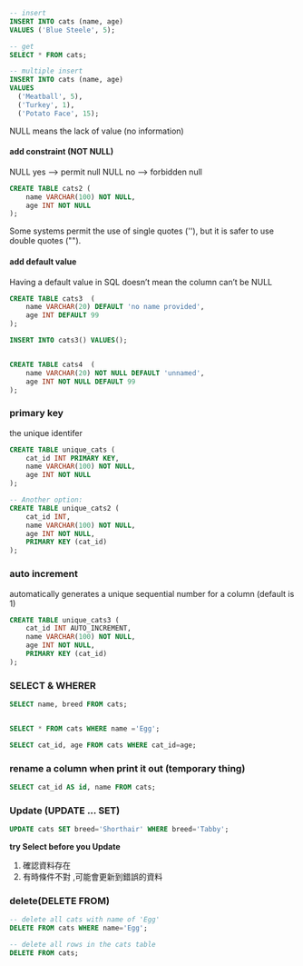 ```SQL
-- insert
INSERT INTO cats (name, age) 
VALUES ('Blue Steele', 5);

-- get
SELECT * FROM cats;

-- multiple insert
INSERT INTO cats (name, age) 
VALUES 
  ('Meatball', 5), 
  ('Turkey', 1), 
  ('Potato Face', 15);
```

NULL means the lack of value (no information)


#### add constraint (NOT  NULL)

NULL yes --> permit null
NULL no --> forbidden null

```SQL
CREATE TABLE cats2 (
    name VARCHAR(100) NOT NULL,
    age INT NOT NULL
);
```
Some systems permit the use of single quotes (''), but it is safer to use double quotes ("").


#### add default value

Having a default value in SQL doesn’t mean the column can’t be NULL
```SQL
CREATE TABLE cats3  (    
    name VARCHAR(20) DEFAULT 'no name provided',    
    age INT DEFAULT 99  
);

INSERT INTO cats3() VALUES();


CREATE TABLE cats4  (    
    name VARCHAR(20) NOT NULL DEFAULT 'unnamed',    
    age INT NOT NULL DEFAULT 99 
);
```

### primary key
the unique identifer
```SQL
CREATE TABLE unique_cats (
	cat_id INT PRIMARY KEY,
    name VARCHAR(100) NOT NULL,
    age INT NOT NULL
);

-- Another option:
CREATE TABLE unique_cats2 (
	cat_id INT,
    name VARCHAR(100) NOT NULL,
    age INT NOT NULL,
    PRIMARY KEY (cat_id)
);
```

### auto increment
automatically generates a unique sequential number for a column (default is 1)
```SQL
CREATE TABLE unique_cats3 (
    cat_id INT AUTO_INCREMENT,
    name VARCHAR(100) NOT NULL,
    age INT NOT NULL,
    PRIMARY KEY (cat_id)
);
```


### SELECT & WHERER
```SQL
SELECT name, breed FROM cats;


SELECT * FROM cats WHERE name ='Egg';

SELECT cat_id, age FROM cats WHERE cat_id=age;
```

### rename a column when print it out (temporary thing)

```SQL
SELECT cat_id AS id, name FROM cats;
```

### Update (UPDATE ... SET)
```SQL
UPDATE cats SET breed='Shorthair' WHERE breed='Tabby';
```

**try Select before you Update**
1. 確認資料存在
2. 有時條件不對 ,可能會更新到錯誤的資料

### delete(DELETE FROM)
```SQL
-- delete all cats with name of 'Egg'
DELETE FROM cats WHERE name='Egg';

-- delete all rows in the cats table
DELETE FROM cats;
```